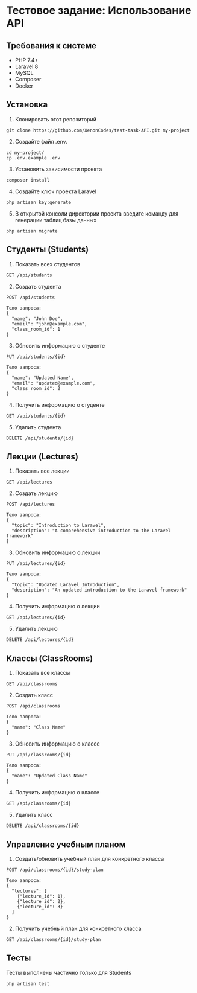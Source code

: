 # Тестовое задание: Использование API

## Требования к системе

- PHP 7.4+
- Laravel 8
- MySQL
- Composer
- Docker

## Установка

1. Клонировать этот репозиторий

```
git clone https://github.com/XenonCodes/test-task-API.git my-project
```

2. Создайте файл .env.
```
cd my-project/
cp .env.example .env
```

3. Установить зависимости проекта
```
composer install
```

4. Создайте ключ проекта Laravel
```
php artisan key:generate
```

5. В открытой консоли директории проекта введите команду для генерации таблиц базы данных
```
php artisan migrate
```

## Студенты (Students)

1. Показать всех студентов

```
GET /api/students
```

2. Создать студента

```
POST /api/students

Тело запроса:
{
  "name": "John Doe",
  "email": "john@example.com",
  "class_room_id": 1
}
```

3. Обновить информацию о студенте

```
PUT /api/students/{id}

Тело запроса:
{
  "name": "Updated Name",
  "email": "updated@example.com",
  "class_room_id": 2
}
```

4. Получить информацию о студенте

```
GET /api/students/{id}
```

5. Удалить студента

```
DELETE /api/students/{id}
```

## Лекции (Lectures)

1. Показать все лекции

```
GET /api/lectures
```

2. Создать лекцию

```
POST /api/lectures

Тело запроса:
{
  "topic": "Introduction to Laravel",
  "description": "A comprehensive introduction to the Laravel framework"
}
```

3. Обновить информацию о лекции

```
PUT /api/lectures/{id}

Тело запроса:
{
  "topic": "Updated Laravel Introduction",
  "description": "An updated introduction to the Laravel framework"
}
```

4. Получить информацию о лекции

```
GET /api/lectures/{id}
```

5. Удалить лекцию

```
DELETE /api/lectures/{id}
```

## Классы (ClassRooms)

1. Показать все классы

```
GET /api/classrooms
```

2. Создать класс 

```
POST /api/classrooms

Тело запроса:
{
  "name": "Class Name"
}
```

3. Обновить информацию о классе

```
PUT /api/classrooms/{id}

Тело запроса:
{
  "name": "Updated Class Name"
}
```

4. Получить информацию о классе

```
GET /api/classrooms/{id}
```

5. Удалить класс

```
DELETE /api/classrooms/{id}
```

## Управление учебным планом

1. Создать/обновить учебный план для конкретного класса

```
POST /api/classrooms/{id}/study-plan

Тело запроса:
{
  "lectures": [
    {"lecture_id": 1},
    {"lecture_id": 2},
    {"lecture_id": 3}
  ]
}
```

2. Получить учебный план для конкретного класса

```
GET /api/classrooms/{id}/study-plan
```

## Тесты

Тесты выполнены частично только для Students

```
php artisan test
```